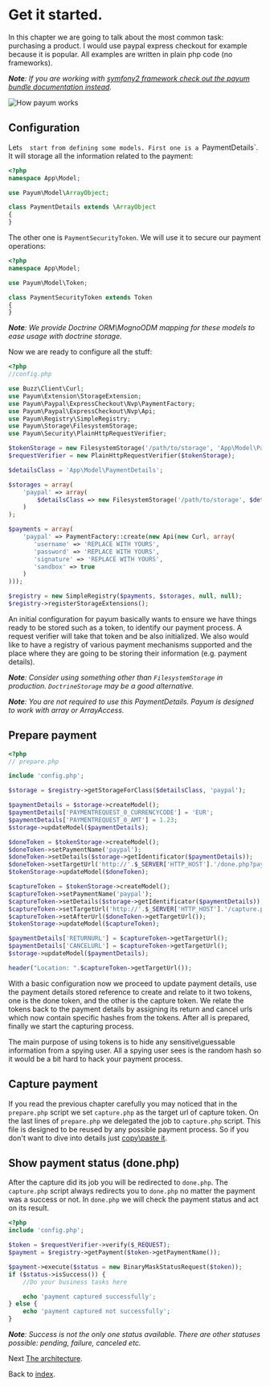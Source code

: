 # Get it started.

In this chapter we are going to talk about the most common task: purchasing a product.
I would use paypal express checkout for example because it is popular.
All examples are written in plain php code (no frameworks).

_**Note**: If you are working with [symfony2 framework check out the payum bundle documentation instead](https://github.com/Payum/PayumBundle/blob/master/Resources/doc/index.md)._

![How payum works](http://www.websequencediagrams.com/cgi-bin/cdraw?lz=cGFydGljaXBhbnQgcGF5cGFsLmNvbQoACwxVc2VyAAQNcHJlcGFyZS5waHAAHA1jYXB0dQAFE2RvbgAnBgpVc2VyLT4ANQs6AEUIIGEgcGF5bWVudAoAVAstLT4rAEsLOgBbCCB0b2tlbgoKAGcLLS0-AIE2CjogcmVxdWVzdCBhdXRoZW50aWNhdGlvbgoAgVkKLS0-AE0NZ2l2ZSBjb250cm9sIGJhY2sATg8tAIE-CDoAgUsFAHsHAIFTCC0-VXNlcjogc2hvdwCBQQggcmVzdWx0Cg&s=default)

## Configuration

Let`s  start from defining some models.
First one is a `PaymentDetails`.
It will storage all the information related to the payment:

```php
<?php
namespace App\Model;

use Payum\Model\ArrayObject;

class PaymentDetails extends \ArrayObject
{
}
```

The other one is `PaymentSecurityToken`.
We will use it to secure our payment operations:

```php
<?php
namespace App\Model;

use Payum\Model\Token;

class PaymentSecurityToken extends Token
{
}
```

_**Note**: We provide Doctrine ORM\MognoODM mapping for these models to ease usage with doctrine storage._

Now we are ready to configure all the stuff:

```php
<?php
//config.php

use Buzz\Client\Curl;
use Payum\Extension\StorageExtension;
use Payum\Paypal\ExpressCheckout\Nvp\PaymentFactory;
use Payum\Paypal\ExpressCheckout\Nvp\Api;
use Payum\Registry\SimpleRegistry;
use Payum\Storage\FilesystemStorage;
use Payum\Security\PlainHttpRequestVerifier;

$tokenStorage = new FilesystemStorage('/path/to/storage', 'App\Model\PaymentSecurityToken');
$requestVerifier = new PlainHttpRequestVerifier($tokenStorage);

$detailsClass = 'App\Model\PaymentDetails';

$storages = array(
    'paypal' => array(
        $detailsClass => new FilesystemStorage('/path/to/storage', $detailsClass)
    )
);

$payments = array(
    'paypal' => PaymentFactory::create(new Api(new Curl, array(
       'username' => 'REPLACE WITH YOURS',
       'password' => 'REPLACE WITH YOURS',
       'signature' => 'REPLACE WITH YOURS',
       'sandbox' => true
    )
)));

$registry = new SimpleRegistry($payments, $storages, null, null);
$registry->registerStorageExtensions();
```

An initial configuration for payum basically wants to ensure we have things ready to be stored such as
a token, to identify our payment process. A request verifier will take that token and be also initialized.
We also would like to have a registry of various payment mechanisms supported and the place where they are going
to be storing their information (e.g. payment details).

_**Note**: Consider using something other than `FilesystemStorage` in production. `DoctrineStorage` may be a good alternative._

_**Note**: You are not required to use this PaymentDetails. Payum is designed to work with array or ArrayAccess._

## Prepare payment

```php
<?php
// prepare.php

include 'config.php';

$storage = $registry->getStorageForClass($detailsClass, 'paypal');

$paymentDetails = $storage->createModel();
$paymentDetails['PAYMENTREQUEST_0_CURRENCYCODE'] = 'EUR';
$paymentDetails['PAYMENTREQUEST_0_AMT'] = 1.23;
$storage->updateModel($paymentDetails);

$doneToken = $tokenStorage->createModel();
$doneToken->setPaymentName('paypal');
$doneToken->setDetails($storage->getIdentificator($paymentDetails));
$doneToken->setTargetUrl('http://'.$_SERVER['HTTP_HOST'].'/done.php?payum_token='.$doneToken->getHash());
$tokenStorage->updateModel($doneToken);

$captureToken = $tokenStorage->createModel();
$captureToken->setPaymentName('paypal');
$captureToken->setDetails($storage->getIdentificator($paymentDetails));
$captureToken->setTargetUrl('http://'.$_SERVER['HTTP_HOST'].'/capture.php?payum_token='.$captureToken->getHash());
$captureToken->setAfterUrl($doneToken->getTargetUrl());
$tokenStorage->updateModel($captureToken);

$paymentDetails['RETURNURL'] = $captureToken->getTargetUrl();
$paymentDetails['CANCELURL'] = $captureToken->getTargetUrl();
$storage->updateModel($paymentDetails);

header("Location: ".$captureToken->getTargetUrl());
```

With a basic configuration now we proceed to update payment details, use the payment details stored
reference to create and relate to it two tokens, one is the done token, and the other is the capture token.
We relate the tokens back to the payment details by assigning its return and cancel urls which now contain
specific hashes from the tokens. After all is prepared, finally we start the capturing process.

The main purpose of using tokens is to hide any sensitive\guessable information from a spying user.
All a spying user sees is the random hash so it would be a bit hard to hack your payment process.

## Capture payment

If you read the previous chapter carefully you may noticed that in the `prepare.php` script we set
`capture.php` as the target url of capture token.
On the last lines of `prepare.php` we delegated the job to `capture.php` script.
This file is designed to be reused by any possible payment process.
So if you don't want to dive into details just [copy\paste it](capture-script.md).

## Show payment status (done.php)

After the capture did its job you will be redirected to `done.php`.
The `capture.php` script always redirects you to `done.php` no matter the payment was a success or not.
In `done.php` we will check the payment status and act on its result.

```php
<?php
include 'config.php';

$token = $requestVerifier->verify($_REQUEST);
$payment = $registry->getPayment($token->getPaymentName());

$payment->execute($status = new BinaryMaskStatusRequest($token));
if ($status->isSuccess()) {
    //Do your business tasks here

    echo 'payment captured successfully';
} else {
    echo 'payment captured not successfully';
}
```

_**Note**: Success is not the only one status available. There are other statuses possible: pending, failure, canceled etc._

Next [The architecture](the-architecture.md).

Back to [index](index.md).
